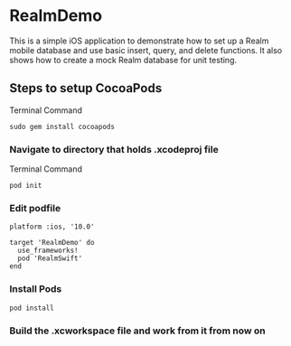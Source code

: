 # RealmDemo
This is a simple iOS application to demonstrate how to set up a Realm mobile database and use basic insert, query, and delete functions. It also shows how to create a mock Realm database for unit testing.

## Steps to setup CocoaPods
Terminal Command
```
sudo gem install cocoapods
```

### Navigate to directory that holds .xcodeproj file
Terminal Command
```
pod init
```

### Edit podfile
```
platform :ios, '10.0'

target 'RealmDemo' do
  use_frameworks!
  pod 'RealmSwift'
end
```

### Install Pods
```
pod install
```

### Build the .xcworkspace file and work from it from now on